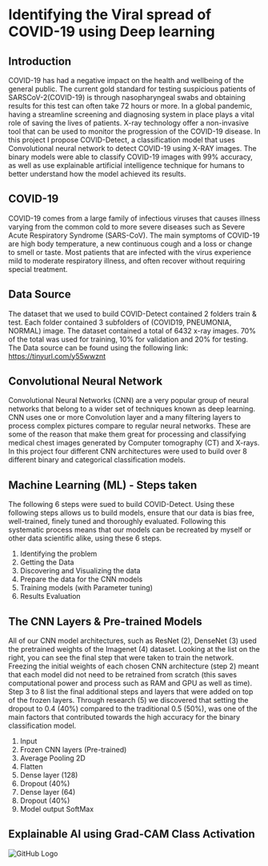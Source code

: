 # Identifying the Viral spread of COVID-19 using Deep learning

## Introduction
COVID-19 has had a negative impact on the health and wellbeing of the general public. 
The current gold standard for testing suspicious patients of SARSCoV-2(COVID-19) is through
 nasopharyngeal swabs and obtaining results for this test can often take 72 hours or more. 
 In a global pandemic, having a streamline screening and diagnosing system in place plays a 
 vital role of saving the lives of patients.  X-ray technology offer a non-invasive tool that 
 can be used to monitor the progression of the COVID-19 disease. In this project I propose COVID-Detect, 
 a classification model that uses Convolutional neural network to detect COVID-19 using X-RAY images. 
 The binary models were able to classify COVID-19 images with 99% accuracy, as well as use explainable 
 artificial intelligence technique for humans to better understand how the model achieved its results.  

 
## COVID-19  
COVID-19 comes from a large family of infectious viruses that causes illness varying from the common cold to more severe diseases such as 
Severe Acute Respiratory Syndrome (SARS-CoV). The main symptoms of COVID-19 are high body temperature, a new continuous cough and a loss or 
change to smell or taste. Most patients that are infected with the virus experience mild to moderate respiratory illness, and often recover 
without requiring special treatment. 

  
## Data Source
The dataset that we used to build COVID-Detect contained 2 folders train & test. 
Each folder contained 3 subfolders of (COVID19, PNEUMONIA, NORMAL) image. The dataset contained a total of 6432 x-ray images. 
70% of the total was used for training, 10% for validation and 20% for testing.  
The Data source can be found using the following link: https://tinyurl.com/y55wwznt 

## Convolutional Neural Network
Convolutional Neural Networks (CNN) are a very popular group of neural networks that belong to a wider set of techniques
 known as deep learning. CNN uses one or more Convolution layer and a many filtering layers to process complex pictures 
 compare to regular neural networks.  These are some of the reason that make them great for processing and classifying 
 medical chest images generated by Computer tomography (CT) and X-rays. In this project four different CNN architectures 
 were used to build over 8 different binary and categorical classification models. 
 
## Machine Learning (ML) - Steps taken
The following 6 steps were sued to build COVID-Detect. Using these following steps allows us to build models, 
ensure that our data is bias free, well-trained, finely tuned and thoroughly evaluated. Following this systematic 
process means that our models can be recreated by myself or other data scientific alike, using these 6 steps. 

1.	Identifying the problem
2.	Getting the Data
3.	Discovering and Visualizing the data
4.	Prepare the data for the CNN models
5.	Training models (with Parameter tuning)
6.	Results Evaluation 

## The CNN Layers & Pre-trained Models
All of our CNN model architectures, such as ResNet (2), DenseNet (3) used the pretrained weights of the Imagenet (4) dataset. 
Looking at the list on the right, you can see the final step that were taken to train the network. Freezing the initial weights 
of each chosen CNN architecture (step 2) meant that each model did not need to be retrained from scratch (this saves computational 
power and process such as RAM and GPU as well as time). Step 3 to 8 list the final additional steps and layers that were added on 
top of the frozen layers. Through research (5) we discovered that setting the dropout to 0.4 (40%) compared to the traditional 0.5 (50%),
was one of the main factors that contributed towards the high accuracy for the binary classification model. 

1.	Input
2.	Frozen CNN layers (Pre-trained)
3.	Average Pooling 2D
4.	Flatten
5.	Dense layer (128)
6.	Dropout (40%)
7.	Dense layer (64)
8.	Dropout (40%)
9.	Model output SoftMax

## Explainable AI using Grad-CAM Class Activation
![GitHub Logo](Masters_Disseration/images/image_1.png)




